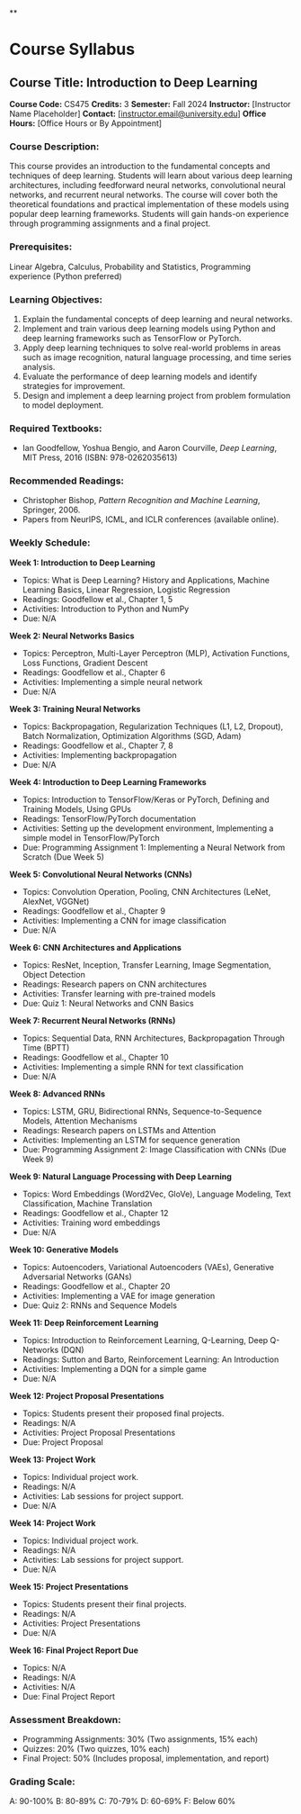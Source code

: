 **
# Course Syllabus
## Course Title: Introduction to Deep Learning
**Course Code:** CS475
**Credits:** 3
**Semester:** Fall 2024
**Instructor:** [Instructor Name Placeholder]
**Contact:** [instructor.email@university.edu]
**Office Hours:** [Office Hours or By Appointment]

### Course Description:
This course provides an introduction to the fundamental concepts and techniques of deep learning. Students will learn about various deep learning architectures, including feedforward neural networks, convolutional neural networks, and recurrent neural networks. The course will cover both the theoretical foundations and practical implementation of these models using popular deep learning frameworks. Students will gain hands-on experience through programming assignments and a final project.

### Prerequisites:
Linear Algebra, Calculus, Probability and Statistics, Programming experience (Python preferred)

### Learning Objectives:
1.  Explain the fundamental concepts of deep learning and neural networks.
2.  Implement and train various deep learning models using Python and deep learning frameworks such as TensorFlow or PyTorch.
3.  Apply deep learning techniques to solve real-world problems in areas such as image recognition, natural language processing, and time series analysis.
4.  Evaluate the performance of deep learning models and identify strategies for improvement.
5.  Design and implement a deep learning project from problem formulation to model deployment.

### Required Textbooks:
- Ian Goodfellow, Yoshua Bengio, and Aaron Courville, *Deep Learning*, MIT Press, 2016 (ISBN: 978-0262035613)

### Recommended Readings:
- Christopher Bishop, *Pattern Recognition and Machine Learning*, Springer, 2006.
- Papers from NeurIPS, ICML, and ICLR conferences (available online).

### Weekly Schedule:
**Week 1: Introduction to Deep Learning**
- Topics: What is Deep Learning? History and Applications, Machine Learning Basics, Linear Regression, Logistic Regression
- Readings: Goodfellow et al., Chapter 1, 5
- Activities: Introduction to Python and NumPy
- Due: N/A

**Week 2: Neural Networks Basics**
- Topics: Perceptron, Multi-Layer Perceptron (MLP), Activation Functions, Loss Functions, Gradient Descent
- Readings: Goodfellow et al., Chapter 6
- Activities: Implementing a simple neural network
- Due: N/A

**Week 3: Training Neural Networks**
- Topics: Backpropagation, Regularization Techniques (L1, L2, Dropout), Batch Normalization, Optimization Algorithms (SGD, Adam)
- Readings: Goodfellow et al., Chapter 7, 8
- Activities: Implementing backpropagation
- Due: N/A

**Week 4: Introduction to Deep Learning Frameworks**
- Topics: Introduction to TensorFlow/Keras or PyTorch, Defining and Training Models, Using GPUs
- Readings: TensorFlow/PyTorch documentation
- Activities: Setting up the development environment, Implementing a simple model in TensorFlow/PyTorch
- Due: Programming Assignment 1: Implementing a Neural Network from Scratch (Due Week 5)

**Week 5: Convolutional Neural Networks (CNNs)**
- Topics: Convolution Operation, Pooling, CNN Architectures (LeNet, AlexNet, VGGNet)
- Readings: Goodfellow et al., Chapter 9
- Activities: Implementing a CNN for image classification
- Due: N/A

**Week 6: CNN Architectures and Applications**
- Topics: ResNet, Inception, Transfer Learning, Image Segmentation, Object Detection
- Readings: Research papers on CNN architectures
- Activities: Transfer learning with pre-trained models
- Due: Quiz 1: Neural Networks and CNN Basics

**Week 7: Recurrent Neural Networks (RNNs)**
- Topics: Sequential Data, RNN Architectures, Backpropagation Through Time (BPTT)
- Readings: Goodfellow et al., Chapter 10
- Activities: Implementing a simple RNN for text classification
- Due: N/A

**Week 8: Advanced RNNs**
- Topics: LSTM, GRU, Bidirectional RNNs, Sequence-to-Sequence Models, Attention Mechanisms
- Readings: Research papers on LSTMs and Attention
- Activities: Implementing an LSTM for sequence generation
- Due: Programming Assignment 2: Image Classification with CNNs (Due Week 9)

**Week 9: Natural Language Processing with Deep Learning**
- Topics: Word Embeddings (Word2Vec, GloVe), Language Modeling, Text Classification, Machine Translation
- Readings: Goodfellow et al., Chapter 12
- Activities: Training word embeddings
- Due: N/A

**Week 10: Generative Models**
- Topics: Autoencoders, Variational Autoencoders (VAEs), Generative Adversarial Networks (GANs)
- Readings: Goodfellow et al., Chapter 20
- Activities: Implementing a VAE for image generation
- Due: Quiz 2: RNNs and Sequence Models

**Week 11: Deep Reinforcement Learning**
- Topics: Introduction to Reinforcement Learning, Q-Learning, Deep Q-Networks (DQN)
- Readings: Sutton and Barto, Reinforcement Learning: An Introduction
- Activities: Implementing a DQN for a simple game
- Due: N/A

**Week 12: Project Proposal Presentations**
- Topics: Students present their proposed final projects.
- Readings: N/A
- Activities: Project Proposal Presentations
- Due: Project Proposal

**Week 13: Project Work**
- Topics: Individual project work.
- Readings: N/A
- Activities: Lab sessions for project support.
- Due: N/A

**Week 14: Project Work**
- Topics: Individual project work.
- Readings: N/A
- Activities: Lab sessions for project support.
- Due: N/A

**Week 15: Project Presentations**
- Topics: Students present their final projects.
- Readings: N/A
- Activities: Project Presentations
- Due: N/A

**Week 16: Final Project Report Due**
- Topics: N/A
- Readings: N/A
- Activities: N/A
- Due: Final Project Report

### Assessment Breakdown:
*   Programming Assignments: 30% (Two assignments, 15% each)
*   Quizzes: 20% (Two quizzes, 10% each)
*   Final Project: 50% (Includes proposal, implementation, and report)

### Grading Scale:
A: 90-100%
B: 80-89%
C: 70-79%
D: 60-69%
F: Below 60%